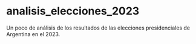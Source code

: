 # analisis_elecciones_2023
Un poco de análisis de los resultados de las elecciones presidenciales de Argentina en el 2023.
